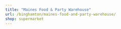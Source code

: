 ```yaml
---
title: "Maines Food & Party Warehouse"
url: /binghamton/maines-food-and-party-warehouse/
shop: supermarket
---
```

